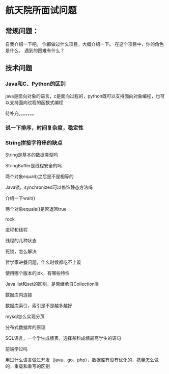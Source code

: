 # 航天院所面试问题

## 常规问题：

自我介绍一下吧。
你都做过什么项目，大概介绍一下。
在这个项目中，你的角色是什么。
遇到的困难有什么？



## 技术问题

### Java和C、Python的区别

java是面向对象的语言，c是面向过程的，python既可以支持面向对象编程，也可以支持面向过程的函数式编程

待补充。。。。。。。

### 说一下排序，时间复杂度，稳定性

### String拼接字符串的缺点



String是基本的数据类型吗

StringBuffer是线程安全的吗

两个对象equal()之后是不是相等的

Java锁，synchronized可以修饰静态方法吗

介绍一下wait()

两个对象equals()是否返回true

rock

进程和线程

线程的几种状态

死锁，怎么解决

哲学家进餐问题，什么时候都吃不上饭

使用哪个版本的jdk，有哪些特性

Java list和set的区别，是否继承自Collection类

数据库内连接

数据库索引，索引是不是越多越好

mysql怎么实现分页

分布式数据库的原理

SQL语言，一个学生成绩表，选择某科成绩最高学生的语句

前端学过吗

用过什么语言做过开发（java，go，php），数据库有没有优化的，抗量怎么做的，重载和重写的区别